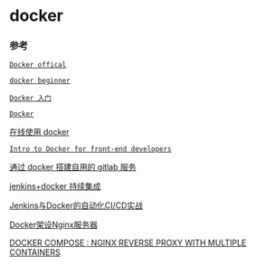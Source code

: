 # docker

### 参考

[`Docker offical`](https://docs.docker.com/samples/#tutorial-labs)

[`docker beginner`](https://github.com/docker/labs/tree/master/beginner)

[`Docker 入门`](https://www.jsdaima.com/blog/177.html)

[`Docker`](https://www.cnblogs.com/SzeCheng/p/6822905.html)

[在线使用 docker](https://www.katacoda.com/courses/docker/create-nginx-static-web-server)

[`Intro to Docker for front-end developers`](https://levelup.gitconnected.com/intro-to-docker-for-front-end-developers-22ed1942c4a5)

[通过 docker 搭建自用的 gitlab 服务](https://juejin.im/post/5a4c9ff36fb9a04507700fcc#heading-2)

[jenkins+docker 持续集成](https://juejin.im/post/5b6af759e51d451951138eb4)

[Jenkins与Docker的自动化CI/CD实战
](https://juejin.im/entry/5baaf5bff265da0ad82c1361)

[Docker架设Nginx服务器](https://www.jianshu.com/p/2057576bfc5a)

[DOCKER COMPOSE : NGINX REVERSE PROXY WITH MULTIPLE CONTAINERS](https://www.bogotobogo.com/DevOps/Docker/Docker-Compose-Nginx-Reverse-Proxy-Multiple-Containers.php)